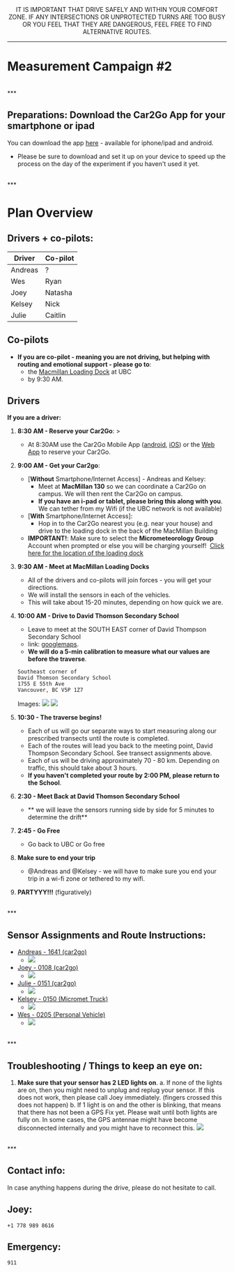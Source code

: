 <CENTER>
IT IS IMPORTANT THAT DRIVE SAFELY AND WITHIN YOUR COMFORT ZONE. IF ANY INTERSECTIONS OR UNPROTECTED TURNS ARE TOO BUSY OR YOU FEEL THAT THEY ARE DANGEROUS, FEEL FREE TO FIND ALTERNATIVE ROUTES.
</CENTER>

***


# Measurement Campaign #2

 
<br>
*** 
<br>

## Preparations: Download the Car2Go App for your smartphone or ipad

You can download the app [here](https://www.car2go.com/en/austin/car2go-apps/) - available for iphone/ipad and android.

* Please be sure to download and set it up on your device to speed up the process on the day of the experiment if you haven't used it yet.

 
<br>
*** 
<br>

# Plan Overview

## Drivers + co-pilots:

| Driver  | Co-pilot |
|---------|----------|
| Andreas | ?        |
| Wes     | Ryan     |
| Joey    | Natasha  |
| Kelsey  | Nick     |
| Julie   | Caitlin  |



## Co-pilots
* **If you are co-pilot - meaning you are not driving, but helping with routing and emotional support - please go to**:
	* the [Macmillan Loading Dock](https://www.google.ca/maps/place/49%C2%B015'40.9%22N+123%C2%B015'05.2%22W/@49.2613654,-123.2523162,324m/data=!3m2!1e3!4b1!4m2!3m1!1s0x0:0x0?hl=en) at UBC 
	* by 9:30 AM.


## Drivers
**If you are a driver:**

1. **8:30 AM - Reserve your Car2Go**: > 
	* At 8:30AM use the Car2Go Mobile App ([android](https://play.google.com/store/apps/details?id=com.car2go&hl=en), [iOS](https://itunes.apple.com/ca/app/car2go/id514921710?mt=8)) or the [Web App](https://www.car2go.com/en/vancouver/) to reserve your Car2Go. 
	

2. **9:00 AM - Get your Car2go**: 
	* [**Without** Smartphone/Internet Access] - Andreas and Kelsey:
		* Meet at **MacMillan 130** so we can coordinate a Car2Go on campus. We will then rent the Car2Go on campus. 
		* **If you have an i-pad or tablet, please bring this along with you**. We can tether from my Wifi (if the UBC network is not available)
	* [**With** Smartphone/Internet Access]:
		* Hop in to the Car2Go nearest you (e.g. near your house) and drive to the loading dock in the back of the MacMillan Building
	* **IMPORTANT!**: Make sure to select the **Micrometeorology Group** Account when prompted or else you will be charging yourself! 
	![]()
	[Click here for the location of the loading dock](https://www.google.ca/maps/place/49%C2%B015'40.9%22N+123%C2%B015'05.2%22W/@49.2613654,-123.2523162,324m/data=!3m2!1e3!4b1!4m2!3m1!1s0x0:0x0?hl=en)
	
3. **9:30 AM - Meet at MacMillan Loading Docks**
	* All of the drivers and co-pilots will join forces - you will get your directions.
	* We will install the sensors in each of the vehicles.
	* This will take about 15-20 minutes, depending on how quick we are.


4. **10:00 AM - Drive to David Thomson Secondary School** 
	* Leave to meet at the SOUTH EAST corner of David Thompson Secondary School
	* link: [googlemaps](https://www.google.ca/maps/place/David+Thompson+Secondary+School/@49.220862,-123.07058,15z/data=!4m2!3m1!1s0x0:0xc8367ae140cc277b). 
	* **We will do a 5-min calibration to measure what our values are before the traverse**.

	```
	Southeast corner of
	David Thomson Secondary School
	1755 E 55th Ave
	Vancouver, BC V5P 1Z7
	```

	Images:
	![](img/meet1.png)
	![](img/meet2.png)
	


5. **10:30 - The traverse begins!**  
	* Each of us will go our separate ways to start measuring along our prescribed transects until the route is completed. 
	* Each of the routes will lead you back to the meeting point, David Thompson Secondary School. See transect assignments above. 
	* Each of us will be driving approximately 70 - 80 km. Depending on traffic, this should take about 3 hours. 
	* **If you haven't completed your route by 2:00 PM, please return to the School**.
 
 6. **2:30 - Meet Back at David Thomson Secondary School**
 	* ** we will leave the sensors running side by side for 5 minutes to determine the drift**
 
 7. **2:45 - Go Free**
 	* Go back to UBC or Go free
 
 8. **Make sure to end your trip**
 
 	* @Andreas and @Kelsey - we will have to make sure you end your trip in a wi-fi zone or tethered to my wifi.
 
 9. **PARTYYY!!!** (figuratively)
 
 
 
<br>
*** 
<br>

## Sensor Assignments and Route Instructions:
* [Andreas - 1641 (car2go)](routes/route_1641.md)
	* ![](img/1641.png) 	
* [Joey - 0108 (car2go)](routes/route_0108.md)
 	* ![](img/0108.png) 	
* [Julie - 0151 (car2go)](routes/route_0151.md)
 	* ![](img/0151.png)
* [Kelsey - 0150 (Micromet Truck)](routes/route_0150.md)
 	* ![](img/0150.png)
* [Wes - 0205 (Personal Vehicle)](routes/route_0205.md)
 	* ![](img/0205.png)

 
<br>
*** 
<br>
 
## Troubleshooting / Things to keep an eye on:
1. **Make sure that your sensor has 2 LED lights on**.
	a. 	If none of the lights are on, then you might need to unplug and replug your sensor. If this does not work, then please call Joey immediately. (fingers crossed this does not happen)
	b.  If 1 light is on and the other is blinking, that means that there has not been a GPS Fix yet. Please wait until both lights are fully on. In some cases, the GPS antennae might have become disconnected internally and you might have to reconnect this. 
	![](img/gps.jpg)

<br>
*** 
<br>

## Contact info:
In case anything happens during the drive, please do not hesitate to call.
## Joey: 
	+1 778 989 8616
	
## Emergency:
	911

 	
 	
 
	
